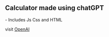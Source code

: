 <!--Calculator-AI-->

<h2>Calculator made using chatGPT</h2>
<p>- Includes Js Css and HTML</p>
</hr>
visit <a href="https://chat.openai.com/">OpenAI</a>
